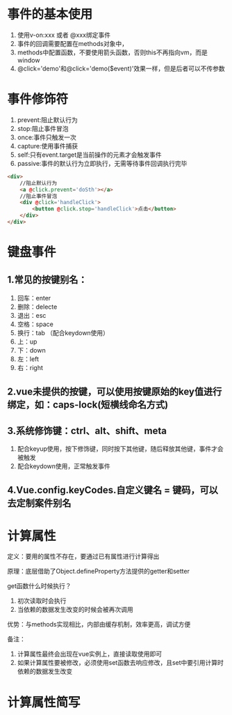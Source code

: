 # 事件的基本使用

1. 使用v-on:xxx 或者 @xxx绑定事件
2. 事件的回调需要配置在methods对象中，
3. methods中配置函数，不要使用箭头函数，否则this不再指向vm，而是window
4. @click='demo'和@click='demo($event)'效果一样，但是后者可以不传参数

# 事件修饰符

1. prevent:阻止默认行为
2. stop:阻止事件冒泡
3. once:事件只触发一次
4. capture:使用事件捕获
5. self:只有event.target是当前操作的元素才会触发事件
6. passive:事件的默认行为立即执行，无需等待事件回调执行完毕

```html
<div>
    //阻止默认行为
    <a @click.prevent='doSth'></a>
    //阻止事件冒泡
    <div @click='handleClick'>
        <button @click.stop='handleClick'>点击</button>
    </div>
</div>
```

# 键盘事件

## 1.常见的按键别名：

1. 回车：enter
2. 删除：delecte
3. 退出：esc
4. 空格：space
5. 换行：tab （配合keydown使用）
6. 上：up
7. 下：down
8. 左：left
9. 右：right

## 2.vue未提供的按键，可以使用按键原始的key值进行绑定，如：caps-lock(短横线命名方式)

## 3.系统修饰键：ctrl、alt、shift、meta

1. 配合keyup使用，按下修饰键，同时按下其他键，随后释放其他键，事件才会被触发
2. 配合keydown使用，正常触发事件

## 4.Vue.config.keyCodes.自定义键名 = 键码，可以去定制案件别名

# 计算属性

定义：要用的属性不存在，要通过已有属性进行计算得出

原理：底层借助了Object.defineProperty方法提供的getter和setter

get函数什么时候执行？

1. 初次读取时会执行
2. 当依赖的数据发生改变的时候会被再次调用

优势：与methods实现相比，内部由缓存机制，效率更高，调试方便

备注：

1. 计算属性最终会出现在vue实例上，直接读取使用即可
2. 如果计算属性要被修改，必须使用set函数去响应修改，且set中要引用计算时依赖的数据发生改变



# 计算属性简写





